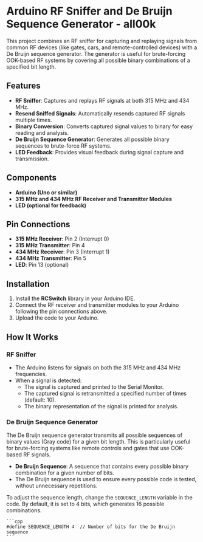 # Arduino RF Sniffer and De Bruijn Sequence Generator - all00k

This project combines an RF sniffer for capturing and replaying signals from common RF devices (like gates, cars, and remote-controlled devices) with a De Bruijn sequence generator. The generator is useful for brute-forcing OOK-based RF systems by covering all possible binary combinations of a specified bit length.

## Features

- **RF Sniffer**: Captures and replays RF signals at both 315 MHz and 434 MHz.
- **Resend Sniffed Signals**: Automatically resends captured RF signals multiple times.
- **Binary Conversion**: Converts captured signal values to binary for easy reading and analysis.
- **De Bruijn Sequence Generator**: Generates all possible binary sequences to brute-force RF systems.
- **LED Feedback**: Provides visual feedback during signal capture and transmission.

## Components

- **Arduino (Uno or similar)**
- **315 MHz and 434 MHz RF Receiver and Transmitter Modules**
- **LED (optional for feedback)**

## Pin Connections

- **315 MHz Receiver**: Pin 2 (Interrupt 0)
- **315 MHz Transmitter**: Pin 4
- **434 MHz Receiver**: Pin 3 (Interrupt 1)
- **434 MHz Transmitter**: Pin 5
- **LED**: Pin 13 (optional)

## Installation

1. Install the **RCSwitch** library in your Arduino IDE.
2. Connect the RF receiver and transmitter modules to your Arduino following the pin connections above.
3. Upload the code to your Arduino.

## How It Works

### RF Sniffer

- The Arduino listens for signals on both the 315 MHz and 434 MHz frequencies.
- When a signal is detected:
  - The signal is captured and printed to the Serial Monitor.
  - The captured signal is retransmitted a specified number of times (default: 10).
  - The binary representation of the signal is printed for analysis.

### De Bruijn Sequence Generator

The De Bruijn sequence generator transmits all possible sequences of binary values (Gray code) for a given bit length. This is particularly useful for brute-forcing systems like remote controls and gates that use OOK-based RF signals.

- **De Bruijn Sequence**: A sequence that contains every possible binary combination for a given number of bits.
- The De Bruijn sequence is used to ensure every possible code is tested, without unnecessary repetitions.

To adjust the sequence length, change the `SEQUENCE_LENGTH` variable in the code. By default, it is set to 4 bits, which generates 16 possible combinations.

    ```cpp
    #define SEQUENCE_LENGTH 4  // Number of bits for the De Bruijn sequence
    ```
